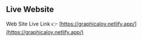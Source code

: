 ## Live Website 
Web Site Live Link   👉 [https://graphicaloy.netlify.app/](https://graphicaloy.netlify.app/)